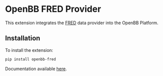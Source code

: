 # OpenBB FRED Provider

This extension integrates the [FRED](https://fred.stlouisfed.org/docs/api/fred/) data provider into the OpenBB Platform.

## Installation

To install the extension:

```bash
pip install openbb-fred
```

Documentation available [here](https://docs.openbb.co/platform/developer_guide/contributing).
